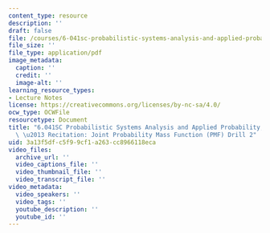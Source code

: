 ```yaml
---
content_type: resource
description: ''
draft: false
file: /courses/6-041sc-probabilistic-systems-analysis-and-applied-probability-fall-2013/3a13f5dfc5f99cf1a263cc8966118eca_MIT6_041SCF13_Joint_PMF_Drill2_300k.pdf
file_size: ''
file_type: application/pdf
image_metadata:
  caption: ''
  credit: ''
  image-alt: ''
learning_resource_types:
- Lecture Notes
license: https://creativecommons.org/licenses/by-nc-sa/4.0/
ocw_type: OCWFile
resourcetype: Document
title: "6.041SC Probabilistic Systems Analysis and Applied Probability, Fall 2013Transcript\
  \ \u2013 Recitation: Joint Probability Mass Function (PMF) Drill 2"
uid: 3a13f5df-c5f9-9cf1-a263-cc8966118eca
video_files:
  archive_url: ''
  video_captions_file: ''
  video_thumbnail_file: ''
  video_transcript_file: ''
video_metadata:
  video_speakers: ''
  video_tags: ''
  youtube_description: ''
  youtube_id: ''
---
```

